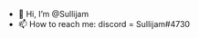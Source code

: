 - 👋 Hi, I’m @Sullijam
- 📫 How to reach me: discord = Sullijam#4730

<!---
Sullijam/Sullijam is a ✨ special ✨ repository because its `README.md` (this file) appears on your GitHub profile.
You can click the Preview link to take a look at your changes.
--->

